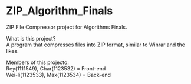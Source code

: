 # ZIP_Algorithm_Finals
ZIP File Compressor project for Algorithms Finals.

What is this project?\
A program that compresses files into ZIP format, similar to Winrar and the likes.

Members of this projecto: \
Rey(1111549), Char(1123532) = Front-end \
Wei-li(1123533), Max(1123534) = Back-end
